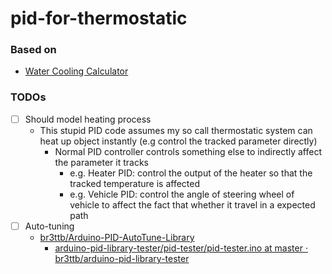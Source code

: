 pid-for-thermostatic
====================
### Based on
- [Water Cooling Calculator](https://www.omnicalculator.com/food/water-cooling)
### TODOs
- [ ] Should model heating process
  - This stupid PID code assumes my so call thermostatic system can heat up object instantly (e.g control the tracked parameter directly)
    - Normal PID controller controls something else to indirectly affect the parameter it tracks
      - e.g. Heater PID: control the output of the heater so that the tracked temperature is affected
      - e.g. Vehicle PID: control the angle of steering wheel of vehicle to affect the fact that whether it travel in a expected path
- [ ] Auto-tuning
  - [br3ttb/Arduino-PID-AutoTune-Library](https://github.com/br3ttb/Arduino-PID-AutoTune-Library)
    - [arduino-pid-library-tester/pid-tester/pid-tester.ino at master · br3ttb/arduino-pid-library-tester](https://github.com/br3ttb/arduino-pid-library-tester/blob/master/pid-tester/pid-tester.ino)
